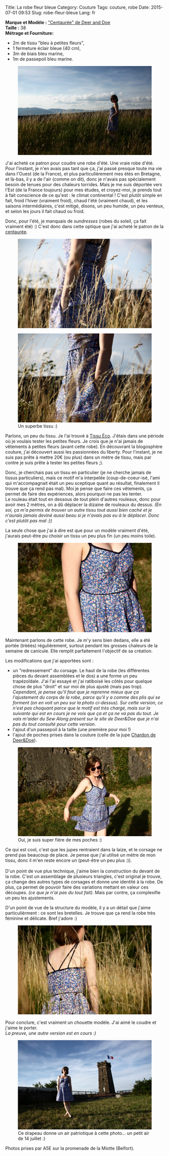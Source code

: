 Title: La robe fleur bleue
Category: Couture
Tags: couture, robe
Date: 2015-07-01 09:53
Slug: robe-fleur-bleue
Lang: fr


**Marque et Modèle :** ["Centaurée" de Deer and Doe](http://boutique.deer-and-doe.fr/robe-centauree.html) <br>
**Taille :** 38 <br>
**Métrage et Fourniture:** <br>
- 2m de tissu "bleu à petites fleurs", <br>
- 1 fermeture éclair bleue (40 cm), <br>
- 3m de biais bleu marine, <br>
- 1m de passepoil bleu marine. <br>

<figure role="group">
	<img src="/images/robe_fleur_bleue_2.JPG" alt="robe fleur bleue 1">
</figure>

J'ai acheté ce patron pour coudre une robe d'été. Une vraie robe d'été.
Pour l'instant, je n'en avais pas tant que ça, j'ai passé presque toute ma vie dans l'Ouest (de la France), et plus particulièrement mes étés en Bretagne, et là-bas, il y a de l'air (comme on dit), donc je n'avais pas spécialement besoin de tenues pour des chaleurs torrides. Mais je me suis déportée vers l'Est (de la France toujours) pour mes études, et croyez-moi, je prends tout à fait conscience de ce qu'est : le climat continental ! C'est plutôt simple en fait, froid l'hiver (vraiment froid), chaud l'été (vraiment chaud), et les saisons intermédiaires, c'est mitigé, disons, un peu humide, un peu venteux, et selon les jours il fait chaud ou froid.

Donc, pour l'été, je manquais de *sundresses* (robes du soleil, ça fait vraiment été) :)
C'est donc dans cette optique que j'ai acheté le patron de la [centaurée](http://boutique.deer-and-doe.fr/robe-centauree.html).

<figure role="group">
	<img src="/images/robe_fleur_bleue_floue.JPG" alt="robe fleur bleue 2">
</figure>
<figure role="group">
	<img src="/images/robe_fleur_bleue_floue_non.JPG" alt="robe fleur bleue 3">
	<figcaption> Un superbe tissu :) </figcaption>
</figure>

Parlons, un peu du tissu. Je l'ai trouvé à [Tissu Éco](http://www.tissu-eco.com/).
J'étais dans une période où je voulais tester les petites fleurs. Je crois que je n'ai jamais de vêtements à petites fleurs (avant cette robe). En découvrant la blogosphère couture, j'ai découvert aussi les passionnées du liberty. Pour l'instant, je ne suis pas prête à mettre 20€ (ou plus) dans un mètre de tissu, mais par contre je suis prête à tester les petites fleurs ;).

Donc, je cherchais pas un tissu en particulier (je ne cherche jamais de tissus particuliers), mais ce motif m'a interpelée (coup-de-coeur-isé, l'ami qui m'accompagnait était un peu sceptique quant au résultat, finalement il trouve que ça rend pas mal).
Moi je pense que faire ces vêtements, ça permet de faire des expériences, alors pourquoi ne pas les tenter.<br>
Le rouleau était tout en dessous de tout plein d'autres rouleaux, donc pour avoir mes 2 mètres, on a dû déplacer la dizaine de rouleaux du dessus.
*(En soi, ça m'a permis de trouver un autre tissu tout aussi bien caché et je n'aurais jamais deviné aussi beau si je n'avais pas eu à le déplacer. Donc c'est plutôt pas mal :))*

La seule chose que j'ai à dire est que pour un modèle vraiment d'été, j'aurais peut-être pu choisir un tissu un peu plus fin (un peu moins toile).

<figure role="group">
	<img src="/images/robe_fleur_bleue_tissu.JPG" alt="robe fleur bleue tissu">
</figure>

Maintenant parlons de cette robe.
Je m'y sens bien dedans, elle a été portée (trèèès) régulièrement, surtout pendant les grosses chaleurs de la semaine de canicule.
Elle remplit parfaitement l'objectif de sa création.

Les modifications que j'ai apportées sont :<br>
- un "redressement" du corsage. Le haut de la robe (les différentes pièces du devant assemblées et le dos) a une forme un peu trapézoïdale. J'ai l'ai essayé et j'ai ratiboisé les côtés pour quelque chose de plus "droit" et sur moi de plus ajusté (mais pas trop). *Cependant, je pense qu'il faut que je reprenne mieux que ça l'ajustement du corps de la robe, parce qu'il y a comme des plis qui se forment (on en voit un peu sur la photo ci-dessus). Sur cette version, ce n'est pas choquant parce que le motif est très chargé, mais sur la suivante qui est en cours je ne vois que ça et ça ne va pas du tout. Je vais m'aider du Sew Along présent sur le site de Deer&Doe que je n'ai pas du tout consulté pour cette version.*<br>
- l'ajout d'un passepoil à la taille (une première pour moi !)<br>
- l'ajout de poches prises dans la couture (celle de la jupe [Chardon de Deer&Doe](http://boutique.deer-and-doe.fr/jupe-chardon.html)).
<figure role="group">
	<img src="/images/robe_fleur_bleue_poches.JPG" alt="robe fleur bleue poche">
	<figcaption> Oui, je suis super fière de mes poches :) </figcaption>
</figure>

Ce qui est cool, c'est que les jupes rentraient dans la laize, et le corsage ne prend pas beaucoup de place. Je pense que j'ai utilisé un mètre de mon tissu, donc il m'en reste encore un (peut-être un peu plus :)).<br>
<br>
D'un point de vue plus technique, j'aime bien la construction du devant de la robe.
C'est un assemblage de plusieurs triangles, c'est original je trouve, ça change des autres types de corsages et donne une identité à la robe. De plus, ça permet de pouvoir faire des variations mettant en valeur ces découpes. *(ce que je n'ai pas du tout fait)*.
Mais par contre, ça complexifie un peu les ajustements.

D'un point de vue de la structure du modèle, il y a un détail que j'aime particulièrment : ce sont les bretelles.
Je trouve que ça rend la robe très féminine et délicate.
Bref j'adore :)
<figure role="group">
	<img src="/images/robe_fleur_bleue_bretelles.JPG" alt="robe fleur bleue bretelle">
</figure>

Pour conclure, c'est vraiment un chouette modèle. J'ai aimé le coudre et j'aime le porter.<br>
*La preuve, une autre version est en cours :)*

<figure role="group">
	<img src="/images/robe_fleur_bleue_1.JPG" alt="robe fleur bleue 4">
	<figcaption> Ce drapeau donne un air patriotique à cette photo... un petit air de 14 juillet :) </figcaption>
</figure>

Photos prises par A5E sur la promenade de la Miotte (Belfort).